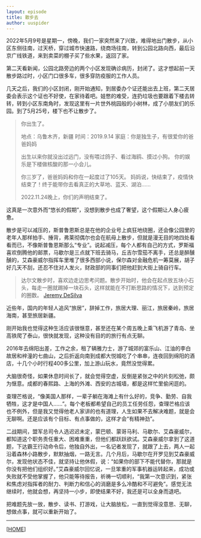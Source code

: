 ```yaml
---
layout: episode
title: 散步去
author: uuspider
---
```

2022年5月9号是星期一，傍晚，我们一家突然来了兴致，难得地出门散步，从小区东侧往南，过天桥，穿过城市快速路，绕商场往南，转到公园北路向西，最后沿京广线铁道，来到卖菜的棚子买了些水果，返回了家。

第二天看新闻，公园北路旁边的两个小区发现确诊病历，封闭了。这才想起前一天散步路过时，小区门口很多车，很多穿防疫服的工作人员。

几天之后，我们的小区封闭，刚开始通知，到居委办个证还能出去上班，第二天居委会表示这个证也不好使，在家待着吧。娃憋的难受，连扔垃圾也要跟着下楼去转转，转到小区东南角时，发现这里有一片世外桃园般的小树林，成了小朋友们的乐园。到了5月25号，楼下也不让散步了。

>你出生了。
>
>地点：乌鲁木齐，新疆
>时间：2019.9.14
>家庭：你是独生子，有很爱你的爸爸妈妈
>
>出生以来你就没出过远门，没有喂过鸽子、看过海鸥、摸过小狗。
>你的娱乐是下楼做核酸的那一小会儿。
>
>你三岁了，爸爸妈妈和你在一起度过了105天。
>妈妈说，快结束了，疫情快结束了！终于能带你去看真正的大草地、蓝天、湖泊……
>
>2022.11.24晚上，你们的声明结束了。

这真是一次意外而“悠长的假期”，没想到散步也成了奢望，这个假期让人身心疲惫。

散步是可以减压的，斯普鲁恩斯总是在他的企业号上疯狂地绕圈，还会像公园里的老年人那样拍手、捶背，弗莱彻偶尔也会在航母上散步，但就是漫无目的地四处看看而已，不像斯普鲁恩斯那么“专业”。说起减压，每个人都有自己的方式，罗斯福喜欢倒腾他的邮票，马歇尔是三点就下班去骑马，丘吉尔雪茄不离手，还总是醉醺醺的，艾森豪威尔指挥车里堆了很多西部小说，保尔森对金融危机一筹莫展，胡子好几天不刮，还忍不住对人发火，财政部的同事们把他赶到大街上骑自行车。

>达尔文散步时，喜欢边走边思考问题。散步开始时，他会在起点放五块小石头，每走一圈就踢掉一块石头，这样就能在不打断思路的情况下，达到预定的圈数。 [Jeremy DeSilva][ref01]

近些年，国内的年轻人追风“旅居”，辞掉工作，旅居大理、丽江，旅居秦岭，旅居海南，甚至旅居新疆。

刚开始我也觉得这种生活应该很惬意，甚至还在某个周五晚上乘飞机游了青岛、坐高铁爬了泰山，很快就发现，这种没有目的的旅行有点无聊。

2016年去绵阳出差，工作之余，租了辆雅力士，游了城郊的富乐山、江油的李白故居和梓潼的七曲山，之后折返向南到成都大悦城吃了个串串，连夜回到绵阳的酒店，十几个小时行程400多公里，加上游山玩水，竟然没觉得累。

大脑很奇怪，如果休息时间长了，就会觉得空虚，反倒是紧张之中的片刻松弛，颇为惬意。成都的春熙路、上海的外滩、西安的古城墙，都是这样忙里偷闲逛的。

查理芒格说，“像美国人那样，一辈子躺在海滩上有什么好的，竞争、勤劳、自我牺牲，这才是中国人……”。每个老板都希望自己的员工任劳任怨，查理芒格应该也不例外，但是我又觉得他老人家讲的也有道理，人生如果不去解决难题，就是会无聊啊。还是应该有个目标、有点事做的，这样才会“有精神劲”。

二战期间，盟军总司令人选迟迟未定，蒙巴顿、蒙哥马利、马歇尔、艾森豪威尔，都知道这个职务责任重大、困难重重，但他们都跃跃欲试。艾森豪威尔拿到了这道题，下达霸王行动命令后，他独自外出，一名记者发现了，就跟了上去，两人一起沿着森林小路散步，默默抽烟，一路无言。几个月后，马歇尔在开罗见到艾森豪威尔，发现他状态不佳，就坚持让他休假，说：“如果你的部下不能代替你，那就是你没有把他们组织好。”艾森豪威尔回忆说，一旦笨重的军事机器运转起来，成功或失败就不受他掌握了，他只能等待报告，祈祷一切顺利，“我第一次意识到，紧张和焦虑对指挥者的耐力、判断力和信心的消磨是多么冷酷和不可避免”。感觉无法继续时，他就会想，再坚持一小步，即使结果不好，我还是可以全身而退吧。

把难题先放一放，散步、读书、打游戏，让大脑放松，一直到觉得没意思、无聊，想做点事，就可以重新开始了。

***

[[HOME][episode]]

[episode]:http://about.uuspider.com/2019/06/02/episodeindex.html
[ref01]:https://lithub.com/on-the-link-between-great-thinking-and-obsessive-walking/
